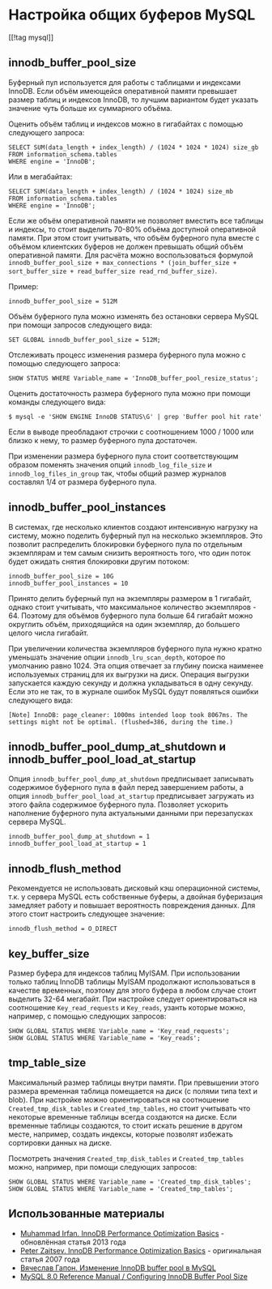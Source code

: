 Настройка общих буферов MySQL
=============================

[[!tag mysql]]

innodb_buffer_pool_size
-----------------------

Буферный пул используется для работы с таблицами и индексами InnoDB. Если объём имеющейся оперативной памяти превышает размер таблиц и индексов InnoDB, то лучшим вариантом будет указать значение чуть больше их суммарного объёма.

Оценить объём таблиц и индексов можно в гигабайтах с помощью следующего запроса:

    SELECT SUM(data_length + index_length) / (1024 * 1024 * 1024) size_gb
    FROM information_schema.tables
    WHERE engine = 'InnoDB';

Или в мегабайтах:

    SELECT SUM(data_length + index_length) / (1024 * 1024) size_mb
    FROM information_schema.tables
    WHERE engine = 'InnoDB';

Если же объём оперативной памяти не позволяет вместить все таблицы и индексы, то стоит выделить 70-80% объёма доступной оперативной памяти. При этом стоит учитывать, что объём буферного пула вместе с объёмом клиентских буферов не должен превышать общий объём оперативной памяти. Для расчёта можно воспользоваться формулой `innodb_buffer_pool_size + max_connections * (join_buffer_size + sort_buffer_size + read_buffer_size read_rnd_buffer_size)`.

Пример:

    innodb_buffer_pool_size = 512M

Объём буферного пула можно изменять без остановки сервера MySQL при помощи запросов следующего вида:

    SET GLOBAL innodb_buffer_pool_size = 512M;

Отслеживать процесс изменения размера буферного пула можно с помощью следующего запроса:

    SHOW STATUS WHERE Variable_name = 'InnoDB_buffer_pool_resize_status';

Оценить достаточность размера буферного пула можно при помощи команды следующего вида:

    $ mysql -e 'SHOW ENGINE InnoDB STATUS\G' | grep 'Buffer pool hit rate'

Если в выводе преобладают строчки с соотношением 1000 / 1000 или близко к нему, то размер буферного пула достаточен.

При изменении размера буферного пула стоит соответствующим образом поменять значения опций `innodb_log_file_size` и `innodb_log_files_in_group` так, чтобы общий размер журналов составлял 1/4 от размера буферного пула.

innodb_buffer_pool_instances
----------------------------

В системах, где несколько клиентов создают интенсивную нагрузку на систему, можно поделить буферный пул на несколько экземпляров. Это позволит распределить блокировки буферного пула по отдельным экземплярам и тем самым снизить вероятность того, что один поток будет ожидать снятия блокировки другим потоком:

    innodb_buffer_pool_size = 10G
    innodb_buffer_pool_instances = 10

Принято делить буферный пул на экземпляры размером в 1 гигабайт, однако стоит учитывать, что максимальное количество экземпляров - 64. Поэтому для объёмов буферного пула больше 64 гигабайт можно округлить объём, приходящийся на один экземпляр, до большего целого числа гигабайт.

При увеличении количества экземпляров буферного пула нужно кратно уменьшать значение опции `innodb_lru_scan_depth`, которое по умолчанию равно 1024. Эта опция отвечает за глубину поиска наименее используемых страниц для их выгрузки на диск. Операция выгрузки запускается каждую секунду и должна укладываться в одну секунду. Если это не так, то в журнале ошибок MySQL будут появляться ошибки следующего вида:

    [Note] InnoDB: page_cleaner: 1000ms intended loop took 8067ms. The settings might not be optimal. (flushed=386, during the time.)

innodb_buffer_pool_dump_at_shutdown и innodb_buffer_pool_load_at_startup
------------------------------------------------------------------------

Опция `innodb_buffer_pool_dump_at_shutdown` предписывает записывать содержимое буферного пула в файл перед завершением работы, а опция `innodb_buffer_pool_load_at_startup` предписывает загружать из этого файла содержимое буферного пула. Позволяет ускорить наполнение буферного пула актуальными данными при перезапусках сервера MySQL.

    innodb_buffer_pool_dump_at_shutdown = 1
    innodb_buffer_pool_load_at_startup = 1

innodb_flush_method
-------------------

Рекомендуется не использовать дисковый кэш операционной системы, т.к. у сервера MySQL есть собственные буферы, а двойная буферизация замедляет работу и повышает вероятность повреждения данных. Для этого стоит настроить следующее значение:

    innodb_flush_method = O_DIRECT

key_buffer_size
---------------

Размер буфера для индексов таблиц MyISAM. При использовании только таблиц InnoDB таблицы MyISAM продолжают использоваться в качестве временных, поэтому для этого буфера в любом случае стоит выделить 32-64 мегабайт. При настройке следует ориентироваться на соотношение `Кey_read_requests` и `Кey_reads`, узанть которые можно, например, с помощью следующих запросов:

    SHOW GLOBAL STATUS WHERE Variable_name = 'Key_read_requests';
    SHOW GLOBAL STATUS WHERE Variable_name = 'Key_reads';

tmp_table_size
--------------

Максимальный размер таблицы внутри памяти. При превышении этого размера временная таблица помещается на диск (с полями типа text и blob). При настройке можно ориентироваться на соотношение `Created_tmp_disk_tables` и `Created_tmp_tables`, но стоит учитывать что некоторые временные таблицы всегда создаются на диске. Если временные таблицы создаются, то стоит искать решение в другом месте, например, создать индексы, которые позволят избежать сортировки данных на диске.

Посмотреть значения `Created_tmp_disk_tables` и `Created_tmp_tables` можно, например, при помощи следующих запросов:

    SHOW GLOBAL STATUS WHERE Variable_name = 'Created_tmp_disk_tables';
    SHOW GLOBAL STATUS WHERE Variable_name = 'Created_tmp_tables';

Использованные материалы
------------------------

* [Muhammad Irfan. InnoDB Performance Optimization Basics](https://www.percona.com/blog/2013/09/20/innodb-performance-optimization-basics-updated/) - обновлённая статья 2013 года
* [Peter Zaitsev. InnoDB Performance Optimization Basics](https://www.percona.com/blog/2007/11/01/innodb-performance-optimization-basics/) - оригинальная статья 2007 года
* [Вячеслав Гапон. Изменение InnoDB buffer pool в MySQL](https://ixnfo.com/innodb-buffer-pool-size.html)
* [MySQL 8.0 Reference Manual / Configuring InnoDB Buffer Pool Size](https://dev.mysql.com/doc/refman/8.0/en/innodb-buffer-pool-resize.html)
